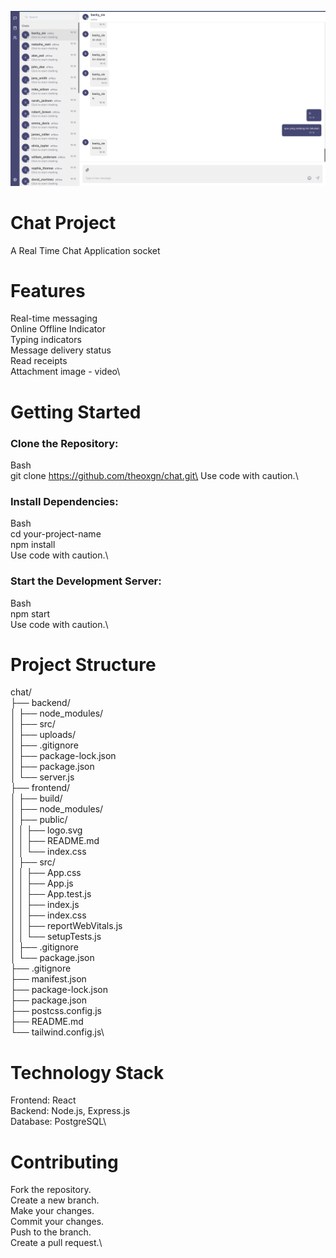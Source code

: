 ![contoh](https://github.com/theoxgn/chat/blob/main/ss/ss.png)

# Chat Project
A Real Time Chat Application socket

# Features
Real-time messaging\
Online Offline Indicator\
Typing indicators\
Message delivery status\
Read receipts\
Attachment image - video\

# Getting Started

### Clone the Repository:
Bash\
git clone https://github.com/theoxgn/chat.git\
Use code with caution.\

### Install Dependencies:
Bash\
cd your-project-name\
npm install\
Use code with caution.\

### Start the Development Server:
Bash\
npm start\
Use code with caution.\

# Project Structure

chat/\
├── backend/\
│   ├── node_modules/\
│   ├── src/\
│   ├── uploads/\
│   ├── .gitignore\
│   ├── package-lock.json\
│   ├── package.json\
│   └── server.js\
├── frontend/\
│   ├── build/\
│   ├── node_modules/\
│   ├── public/\
│   │   ├── logo.svg\
│   │   ├── README.md\
│   │   └── index.css\
│   ├── src/\
│   │   ├── App.css\
│   │   ├── App.js\
│   │   ├── App.test.js\
│   │   ├── index.js\
│   │   ├── index.css\
│   │   ├── reportWebVitals.js\
│   │   └── setupTests.js\
│   ├── .gitignore\
│   └── package.json\
├── .gitignore\
├── manifest.json\
├── package-lock.json\
├── package.json\
├── postcss.config.js\
├── README.md\
└── tailwind.config.js\

# Technology Stack

Frontend: React\
Backend: Node.js, Express.js\
Database: PostgreSQL\

# Contributing
Fork the repository.\
Create a new branch.\
Make your changes.\
Commit your changes.\
Push to the branch.\
Create a pull request.\
